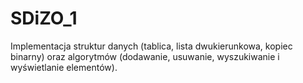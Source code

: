# SDiZO_1
Implementacja struktur danych (tablica, lista dwukierunkowa, kopiec binarny) oraz algorytmów (dodawanie, usuwanie, wyszukiwanie i wyświetlanie elementów).
